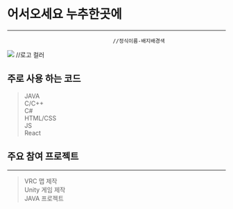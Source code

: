 # 어서오세요 누추한곳에
----------

                                      //정식이름-배지배경색 
<img src="https://img.shields.io/badge/JavaScript-F7DF1E?
          style=flat		//배지 스타일
          &logo=JS		//로고옆에 텍스트
          &logoColor=white"/>	//로고 컬러
          
## __주로 사용 하는 코드__
> JAVA <br/>
> C/C++ <br/>
> C# <br/>
> HTML/CSS <br/>
> JS <br />
> React <br />

## __주요 참여 프로젝트__
----------
> VRC 맵 제작 <br/>
> Unity 게임 제작 <br/>
> JAVA 프로젝트
